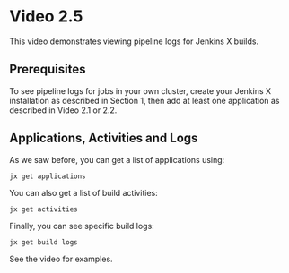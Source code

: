 # Video 2.5

This video demonstrates viewing pipeline logs for Jenkins X builds.

## Prerequisites

To see pipeline logs for jobs in your own cluster, create your Jenkins X
installation as described in Section 1, then add at least one application as
described in Video 2.1 or 2.2.

## Applications, Activities and Logs

As we saw before, you can get a list of applications using:

```
jx get applications
```

You can also get a list of build activities:

```
jx get activities
```

Finally, you can see specific build logs:

```
jx get build logs
```

See the video for examples.

